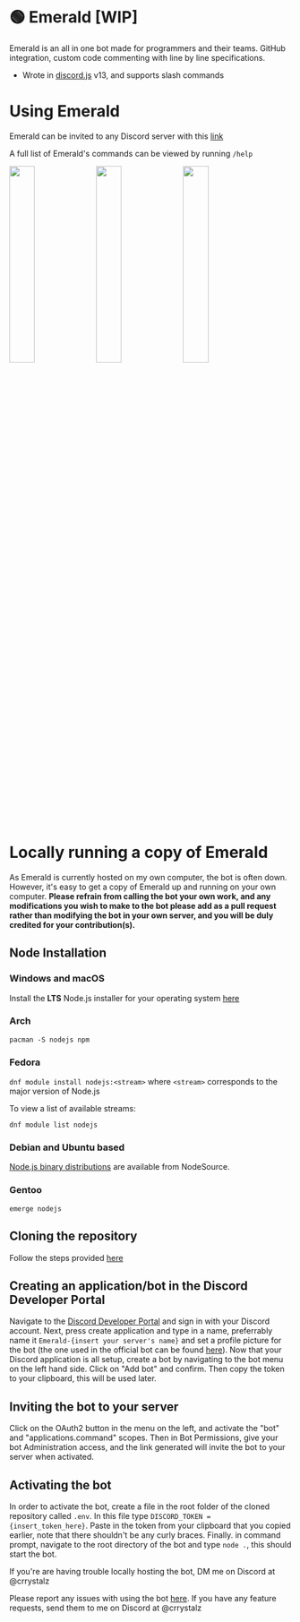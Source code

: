 # 🟢 Emerald [WIP]
Emerald is an all in one bot made for programmers and their teams. GitHub integration, custom code commenting with line by line specifications.
* Wrote in [discord.js](https://github.com/discordjs/discord.js) v13, and supports slash commands

# Using Emerald
Emerald can be invited to any Discord server with this [link](https://discord.com/api/oauth2/authorize?client_id=994383308207161434&permissions=8&scope=bot%20applications.commands)

A full list of Emerald's commands can be viewed by running ``/help``

<img src="https://user-images.githubusercontent.com/61859932/219830980-a205a7ce-9d7a-464b-8598-b054fbd75144.png" width=30%>
<img src="https://user-images.githubusercontent.com/61859932/219830984-fc642f2d-b582-4eb0-b51a-a3382ef5afad.png" width=30%>
<img src="https://user-images.githubusercontent.com/61859932/219830986-27771e08-9258-4468-b668-450b7029c41c.png" width=30%>

# Locally running a copy of Emerald
As Emerald is currently hosted on my own computer, the bot is often down. However, it's easy to get a copy of Emerald up and running on your own computer. **Please refrain from calling the bot your own work, and any modifications you wish to make to the bot please add as a pull request rather than modifying the bot in your own server, and you will be duly credited for your contribution(s).**

## Node Installation
### Windows and macOS

Install the **LTS** Node.js installer for your operating system [here](https://nodejs.org/en/download/)

### Arch

``pacman -S nodejs npm``

### Fedora
``dnf module install nodejs:<stream>`` where ``<stream>`` corresponds to the major version of Node.js

To view a list of available streams:

``dnf module list nodejs``

### Debian and Ubuntu based

[Node.js binary distributions](https://github.com/nodesource/distributions/blob/master/README.md) are available from NodeSource.

### Gentoo
``emerge nodejs``

## Cloning the repository
Follow the steps provided [here](https://docs.github.com/en/repositories/creating-and-managing-repositories/cloning-a-repository)

## Creating an application/bot in the Discord Developer Portal
Navigate to the [Discord Developer Portal](https://discord.com/developers/applications) and sign in with your Discord account. Next, press create application and type in a name, preferrably name it ``Emerald-{insert your server's name}`` and set a profile picture for the bot (the one used in the official bot can be found [here](https://image.shutterstock.com/image-vector/emerald-gem-logo-vector-icon-260nw-1771876256.jpg)). Now that your Discord application is all setup, create a bot by navigating to the bot menu on the left hand side. Click on "Add bot" and confirm. Then copy the token to your clipboard, this will be used later.

## Inviting the bot to your server
Click on the OAuth2 button in the menu on the left, and activate the "bot" and "applications.command" scopes. Then in Bot Permissions, give your bot Administration access, and the link generated will invite the bot to your server when activated.

## Activating the bot
In order to activate the bot, create a file in the root folder of the cloned repository called ``.env``. In this file type ``DISCORD_TOKEN = {insert_token_here}``. Paste in the token from your clipboard that you copied earlier, note that there shouldn't be any curly braces. Finally. in command prompt, navigate to the root directory of the bot and type ``node .``, this should start the bot.

If you're are having trouble locally hosting the bot, DM me on Discord at @crrystalz

Please report any issues with using the bot [here](https://github.com/crrystalz/Emerald/issues/new). If you have any feature requests, send them to me on Discord at @crrystalz
